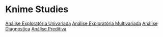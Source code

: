 # Knime Studies

[Análise Exploratória Univariada](https://github.com/deborabastos/ML_knime_studies/tree/main/Projetos/1.AnaliseExploratoriaUni)
[Análise Exploratória Multivariada](https://github.com/deborabastos/ML_knime_studies/tree/main/Projetos/2.AnaliseExploratoriaMulti)
[Análise Diagnóstica](https://github.com/deborabastos/ML_knime_studies/tree/main/Projetos/3.AnaliseDiagnostica)
[Análise Preditiva](https://github.com/deborabastos/ML_knime_studies/tree/main/Projetos/4.AnalisePreditiva)

